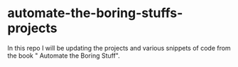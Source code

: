# automate-the-boring-stuffs-projects

In this repo I will be updating the projects and various snippets of code from the book " Automate the Boring Stuff".
